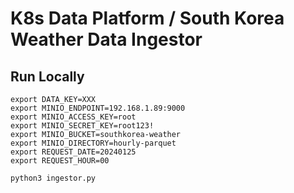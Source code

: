 # K8s Data Platform / South Korea Weather Data Ingestor

## Run Locally

```
export DATA_KEY=XXX
export MINIO_ENDPOINT=192.168.1.89:9000
export MINIO_ACCESS_KEY=root
export MINIO_SECRET_KEY=root123!
export MINIO_BUCKET=southkorea-weather
export MINIO_DIRECTORY=hourly-parquet
export REQUEST_DATE=20240125
export REQUEST_HOUR=00

python3 ingestor.py
```